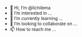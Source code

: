- 👋 Hi, I’m @lichilema
- 👀 I’m interested in ...
- 🌱 I’m currently learning ...
- 💞️ I’m looking to collaborate on ...
- 📫 How to reach me ...

<!---
lichilema/lichilema is a ✨ special ✨ repository because its `README.md` (this file) appears on your GitHub profile.
You can click the Preview link to take a look at your changes.
--->
